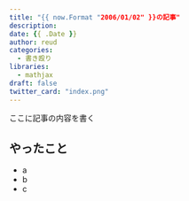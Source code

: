 ```yaml
---
title: "{{ now.Format "2006/01/02" }}の記事"
description: 
date: {{ .Date }}
author: reud
categories:
  - 書き殴り
libraries:
  - mathjax
draft: false
twitter_card: "index.png"
---
```



ここに記事の内容を書く

## やったこと

- a
- b
- c

